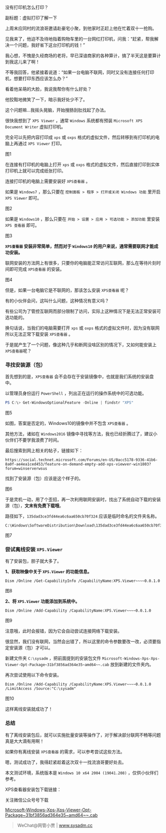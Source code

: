 没有打印机怎么打印？

副标题：虚拟打印了解一下



上周末应同村的流浪哥邀请赴豪宅小聚，到他家时正赶上他在忙着双十一抢购。

见我来了，他迫不及待地指着购物车里的一台网红打印机，问我：“赶紧，帮我解决一个问题，我好省下这台打印机的钱！”

我心想，不愧是久经商场的老将，早已深谙商家的各种算计，搞了半天这是要算计到我这儿来了啊！

不等我回答，他紧接着说道：“如果一台电脑不联网，同时又没有连接任何打印机，想要打印东西应该怎么办？”

看着他呆萌的大脸，我说我帮你有什么好处？

他狡黠地微笑了一下，暗示我好处少不了。

这个问题嘛...我摇头晃脑，开始搜肠刮肚找起了办法。



很快我想到了 `XPS Viewer` ，通常 `Windows` 系统都有预装 `Microsoft XPS Document Writer` 虚拟打印机。

完全可以先把内容打印成 `xps` 或 `oxps` 格式的虚拟文件，然后转移到有打印机的电脑上再通过 `XPS Viewer` 打印。

图1



在连接有打印机的电脑上打开 `xps` 或 `oxps` 格式的虚拟文件，然后直接打印到实体打印机上就可以完成纸张打印。

连接打印机的电脑上需要安装好 `XPS查看器` 。

如果是 `Windows7` ，那么只要在 `控制面板 > 程序 > 打开或关闭 Windows 功能` 里开启 `XPS Viewer` 即可。

图2



如果是 `Windows10` ，那么只要在 `开始 > 设置 > 应用 > 可选功能 > 添加功能` 里安装 `XPS 查看器` 即可。

图3



**`XPS查看器` 安装非常简单，然而对于 `Windows10` 的用户来说，通常需要联网才能成功安装。**

联网安装的方法网上有很多，只要你的电脑能正常访问互联网，那么在等待片刻时间即可完成 `XPS查看器` 的安装。

图4



但是，如果一台电脑它是不联网的，那该怎么安装 `XPS查看器` 呢？

有的小伙伴会问，这叫什么问题，这种情况有意义吗？



有些公司为了管控互联网而部分限制了访问，实际上这种情况下是无法正常安装可选功能的。

换句话说，当我们的电脑需要打开 `xps` 或 `oxps` 格式的虚拟文件时，因为没有联网所以无法正常下载安装 `XPS查看器` 。

于是就产生了一个问题，像这种几乎和断网没啥区别的情况下，又如何能安装上 `XPS查看器`呢？ 





### 寻找安装源（包）

首先想到的是，`XPS查看器` 会不会存在于安装镜像中，也就是我们系统的安装盘中。

以管理员身份运行 `PowerShell` ，列出正在运行的操作系统中的可选功能。

```powershell
PS C:\> Get-WindowsOptionalFeature -Online | findstr "XPS"
```

图5



如图，答案是否定的，Windows10的镜像中并不包含 `XPS查看器` 。

其他方法，诸如在 `Windows2016` 镜像中寻找等方法，我也已经折腾过了，建议小伙伴们不要学我浪费了时间。



最后搜索到网上相关的帖子，链接如下：

```
https://social.technet.microsoft.com/Forums/en-US/0acc5178-9336-41b6-8a0f-ae4ea1ced453/feature-on-demand-empty-add-xps-viewver-win1803?forum=winserverwsus
```

找到了安装源（包）应该是这个样子的。

图6



于是灵机一动，用了个歪招，再一次利用联网安装时，找出了系统自动下载的安装源（包），**文末有免费下载哦**。

路径如下，`135dad3ce3fd44ea6c6aa650cb70f324` 应该是临时命名的文件夹名称。

```
C:\Windows\SoftwareDistribution\Download\135dad3ce3fd44ea6c6aa650cb70f324
```

图7





### 尝试离线安装 `XPS.Viewer`

有了安装包，胆子就大多了。



**1、获取映像中关于 `XPS.Viewer` 的功能信息。**

```
Dism /Online /Get-CapabilityInfo /CapabilityName:XPS.Viewer~~~~0.0.1.0
```

图8



**2、将 `XPS.Viewer` 功能添加到系统中。**

```
Dism /Online /Add-Capability /CapabilityName:XPS.Viewer~~~~0.0.1.0
```

图9



注意哦，此时会报错，因为它会自动尝试连接网络下载安装。

很显然，我们没有联网，当然会出错了，所以这里的命令参数要改一改，必须要指定安装源（包）才可以。



新建文件夹 `C:\sysadm` ，把前面提到的安装包文件 `Microsoft-Windows-Xps-Xps-Viewer-Opt-Package~31bf3856ad364e35~amd64~~.cab` 放到新建的文件夹内。

再次尝试使用以下命令安装。

```
Dism /Online /Add-Capability /CapabilityName:XPS.Viewer~~~~0.0.1.0 /LimitAccess /Source:"C:\sysadm"
```

图10



这样离线安装就成功了！



### 总结

有了离线安装包后，就可以实施批量安装等操作了，对于解决部分联网不畅等问题真是大大滴有用啊！

如果你有离线安装 `XPS查看器` 的需求，可以参考尝试这些方法。

嗯，测试成功了，我得赶紧趁着这次双十一找流浪哥要好处去。



本文测试环境，系统版本是 `Windows 10 x64 2004 (19041.208)` ，仅供小伙伴们参考。

XPS查看器安装包下载链接：

关注微信公众号号下载

[Microsoft-Windows-Xps-Xps-Viewer-Opt-Package~31bf3856ad364e35~amd64~~.cab](http://#)





> WeChat@网管小贾 | www.sysadm.cc

